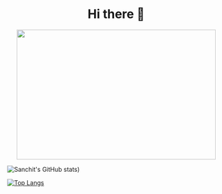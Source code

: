 <p align = "center">
   <h1 align="center">Hi there 👋</h1>
</p>

<p align="center">
     <img width="460" height="300" src="https://cdn.dribbble.com/users/1162077/screenshots/3848914/programmer.gif">
   </p>
   
   ![Sanchit's GitHub stats](https://github-readme-stats.vercel.app/api?username=sanchit-sinha&hide=contribs,prs&show_icons=true&theme=radical))

   [![Top Langs](https://github-readme-stats.vercel.app/api/top-langs/?username=sanchit-sinha&layout=compact)](https://github.com/anuraghazra/github-readme-stats)

<!--
**sanchit-sinha/sanchit-sinha** is a ✨ _special_ ✨ repository because its `README.md` (this file) appears on your GitHub profile.

Here are some ideas to get you started:

- 🔭 I’m currently working on ...
- 🌱 I’m currently learning ...
- 👯 I’m looking to collaborate on ...
- 🤔 I’m looking for help with ...
- 💬 Ask me about ...
- 📫 How to reach me: ...
- 😄 Pronouns: ...
- ⚡ Fun fact: ...
-->
